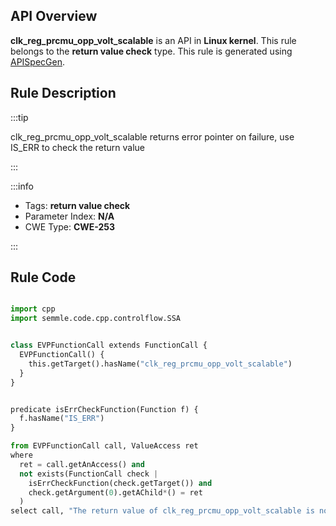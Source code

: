 ---
---


## API Overview
**clk_reg_prcmu_opp_volt_scalable** is an API in **Linux kernel**. This rule belongs to the **return value check** type. This rule is generated using [APISpecGen](../../tools/APISpecGen).
## Rule Description

:::tip

clk_reg_prcmu_opp_volt_scalable returns error pointer on failure, use IS_ERR to check the return value

:::

:::info

- Tags: **return value check**
- Parameter Index: **N/A**
- CWE Type: **CWE-253**

:::

## Rule Code
```python

import cpp
import semmle.code.cpp.controlflow.SSA


class EVPFunctionCall extends FunctionCall {
  EVPFunctionCall() {
    this.getTarget().hasName("clk_reg_prcmu_opp_volt_scalable")
  }
}


predicate isErrCheckFunction(Function f) {
  f.hasName("IS_ERR") 
}

from EVPFunctionCall call, ValueAccess ret
where
  ret = call.getAnAccess() and
  not exists(FunctionCall check |
    isErrCheckFunction(check.getTarget()) and
    check.getArgument(0).getAChild*() = ret
  )
select call, "The return value of clk_reg_prcmu_opp_volt_scalable is not checked with IS_ERR."
    
```